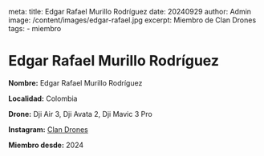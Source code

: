 meta:
  title: Edgar Rafael Murillo Rodríguez
  date: 20240929
  author: Admin
  image: /content/images/edgar-rafael.jpg
  excerpt: Miembro de Clan Drones
  tags:
    - miembro

# Edgar Rafael Murillo Rodríguez
**Nombre:** Edgar Rafael Murillo Rodríguez

**Localidad:** Colombia

**Drone:** Dji Air 3, Dji Avata 2, Dji Mavic 3 Pro 

**Instagram:** [Clan Drones](https://instagram.com/elclandrones)

**Miembro desde:** 2024
